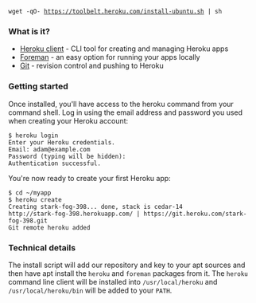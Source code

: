 <p class="download">
    <code><span>wget -qO- <a href="/install-ubuntu.sh">https://toolbelt.heroku.com/install-ubuntu.sh</a> | sh</span></code>
</p>

### What is it?

* [Heroku client](http://github.com/heroku/heroku) - CLI tool for creating and managing Heroku apps
* [Foreman](http://github.com/ddollar/foreman) - an easy option for running your apps locally
* [Git](http://git-scm.com/book/en/Getting-Started-Installing-Git#Installing-on-Linux) - revision control and pushing to Heroku

### Getting started

Once installed, you'll have access to the heroku command from your command shell. Log in using the email address and password you used when creating your Heroku account:

    $ heroku login
    Enter your Heroku credentials.
    Email: adam@example.com
    Password (typing will be hidden):
    Authentication successful.

You're now ready to create your first Heroku app:

    $ cd ~/myapp
    $ heroku create
    Creating stark-fog-398... done, stack is cedar-14
    http://stark-fog-398.herokuapp.com/ | https://git.heroku.com/stark-fog-398.git
    Git remote heroku added

### Technical details

The install script will add our repository and key to your apt sources and then have apt install the `heroku` and `foreman` packages from it. The `heroku` command line client will be installed into `/usr/local/heroku` and `/usr/local/heroku/bin` will be added to your `PATH`.
